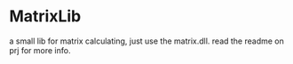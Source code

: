 # MatrixLib
a small lib for matrix calculating, just use the matrix.dll.
read the readme on prj for more info.
